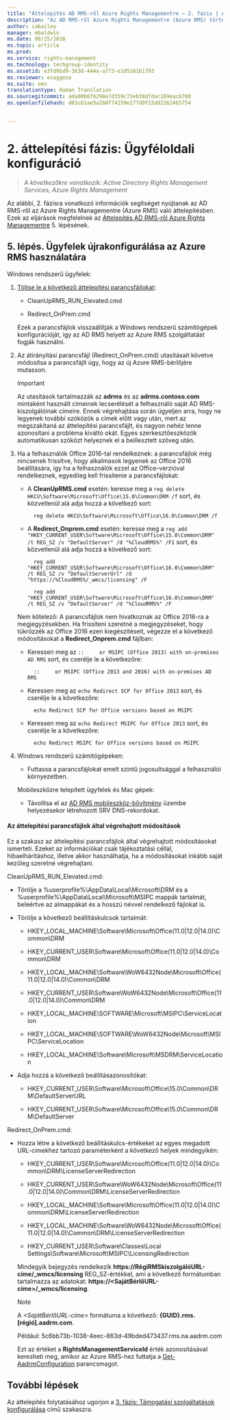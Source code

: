 ```yaml
---
title: "Áttelepítés AD RMS-ről Azure Rights Managementre – 2. fázis | Azure RMS"
description: "Az AD RMS-ről Azure Rights Managementre (Azure RMS) történő áttelepítés 2. szakasza, benne az AD RMS-ről Azure Rights Managementre történő áttelepítés 5. lépése."
author: cabailey
manager: mbaldwin
ms.date: 08/25/2016
ms.topic: article
ms.prod: 
ms.service: rights-management
ms.technology: techgroup-identity
ms.assetid: e3fd9bd9-3638-444a-a773-e1d5101b1793
ms.reviewer: esaggese
ms.suite: ems
translationtype: Human Translation
ms.sourcegitcommit: ada00b6f6298e7d359c73eb38dfdac169eacb708
ms.openlocfilehash: d03c61ae5a2b0f74259e177d0f15dd2262465754


---
```

# 2. áttelepítési fázis: Ügyféloldali konfiguráció

>*A következőkre vonatkozik: Active Directory Rights Management Services, Azure Rights Management*

Az alábbi, 2. fázisra vonatkozó információk segítséget nyújtanak az AD RMS-ről az Azure Rights Managementre (Azure RMS) való áttelepítésben. Ezek az eljárások megfelelnek az [Áttelepítés AD RMS-ről Azure Rights Managementre](migrate-from-ad-rms-to-azure-rms.md) 5. lépésének.


## 5. lépés. Ügyfelek újrakonfigurálása az Azure RMS használatára
Windows rendszerű ügyfelek:

1.  [Töltse le a következő áttelepítési parancsfájlokat](https://go.microsoft.com/fwlink/?LinkId=524619):

    -   CleanUpRMS_RUN_Elevated.cmd

    -   Redirect_OnPrem.cmd

    Ezek a parancsfájlok visszaállítják a Windows rendszerű számítógépek konfigurációját, így az AD RMS helyett az Azure RMS szolgáltatást fogják használni.

2.  Az átirányítási parancsfájl (Redirect_OnPrem.cmd) utasításait követve módosítsa a parancsfájlt úgy, hogy az új Azure RMS-bérlőjére mutasson.

    > [!IMPORTANT]
    > Az utasítások tartalmazzák az **adrms** és az **adrms.contoso.com** mintaként használt címeinek lecserélését a felhasználó saját AD RMS-kiszolgálóinak címeire. Ennek végrehajtása során ügyeljen arra, hogy ne legyenek további szóközök a címek előtt vagy után, mert az megszakítaná az áttelepítési parancsfájlt, és nagyon nehéz lenne azonosítani a probléma kiváltó okát. Egyes szerkesztőeszközök automatikusan szóközt helyeznek el a beillesztett szöveg után.

3. Ha a felhasználók Office 2016-tal rendelkeznek: a parancsfájlok még nincsenek frissítve, hogy alkalmasok legyenek az Office 2016 beállítására, így ha a felhasználók ezzel az Office-verzióval rendelkeznek, egyedileg kell frissítenie a parancsfájlokat:

    - A **CleanUpRMS.cmd** esetén: keresse meg a `reg delete HKCU\Software\Microsoft\Office\15.0\Common\DRM /f` sort, és közvetlenül alá adja hozzá a következő sort:

            reg delete HKCU\Software\Microsoft\Office\16.0\Common\DRM /f

    - A **Redirect_Onprem.cmd** esetén: keresse meg a `reg add "HKEY_CURRENT_USER\Software\Microsoft\Office\15.0\Common\DRM" /t REG_SZ /v "DefaultServer" /d "%CloudRMS%" /F1` sort, és közvetlenül alá adja hozzá a következő sort:

            reg add "HKEY_CURRENT_USER\Software\Microsoft\Office\16.0\Common\DRM" /t REG_SZ /v "DefaultServerUrl" /d "https://%CloudRMS%/_wmcs/licensing" /F 

            reg add "HKEY_CURRENT_USER\Software\Microsoft\Office\16.0\Common\DRM" /t REG_SZ /v "DefaultServer" /d "%CloudRMS%" /F

    Nem kötelező: A parancsfájlok nem hivatkoznak az Office 2016-ra a megjegyzésekben. Ha frissíteni szeretné a megjegyzéseket, hogy tükrözzék az Office 2016 ezen kiegészítéseit, végezze el a következő módosításokat a **Redirect_Onprem.cmd** fájlban:

    - Keressen meg az `::     or MSIPC (Office 2013) with on-premises AD RMS` sort, és cserélje le a következőre:
    
            ::     or MSIPC (Office 2013 and 2016) with on-premises AD RMS

    - Keressen meg az `echo Redirect SCP for Office 2013` sort, és cserélje le a következőre:
    
            echo Redirect SCP for Office versions based on MSIPC

    - Keressen meg az `echo Redirect MSIPC for Office 2013` sort, és cserélje le a következőre:
    
            echo Redirect MSIPC for Office versions based on MSIPC

4.  Windows rendszerű számítógépeken:

    - Futtassa a parancsfájlokat emelt szintű jogosultsággal a felhasználói környezetben.

    Mobileszközre telepített ügyfelek és Mac gépek:

    -  Távolítsa el az [AD RMS mobileszköz-bővítmény](http://technet.microsoft.com/library/dn673574.aspx) üzembe helyezésekor létrehozott SRV DNS-rekordokat.

#### Az áttelepítési parancsfájlok által végrehajtott módosítások
Ez a szakasz az áttelepítési parancsfájlok által végrehajtott módosításokat ismerteti. Ezeket az információkat csak tájékoztatási céllal, hibaelhárításhoz, illetve akkor használhatja, ha a módosításokat inkább saját kezűleg szeretné végrehajtani.

CleanUpRMS_RUN_Elevated.cmd:

-   Törölje a %userprofile%\AppData\Local\Microsoft\DRM és a %userprofile%\AppData\Local\Microsoft\MSIPC mappák tartalmát, beleértve az almappákat és a hosszú névvel rendelkező fájlokat is.

-   Törölje a következő beállításkulcsok tartalmát:

    -   HKEY_LOCAL_MACHINE\Software\Microsoft\Office\(11.0|12.0|14.0)\Common\DRM

    -   HKEY_CURRENT_USER\Software\Microsoft\Office\(11.0|12.0|14.0)\Common\DRM

    -   HKEY_LOCAL_MACHINE\Software\WoW6432Node\Microsoft\Office\(11.0|12.0|14.0)\Common\DRM

    -   HKEY_CURRENT_USER\Software\WoW6432Node\Microsoft\Office\(11.0|12.0|14.0)\Common\DRM

    -   HKEY_LOCAL_MACHINE\SOFTWARE\Microsoft\MSIPC\ServiceLocation

    -   HKEY_LOCAL_MACHINE\SOFTWARE\WoW6432Node\Microsoft\MSIPC\ServiceLocation

    -   HKEY_LOCAL_MACHINE\Software\Microsoft\MSDRM\ServiceLocation

-   Adja hozzá a következő beállításazonosítókat:

    -   HKEY_CURRENT_USER\Software\Microsoft\Office\15.0\Common\DRM\DefaultServerURL

    -   HKEY_CURRENT_USER\Software\Microsoft\Office\15.0\Common\DRM\DefaultServer

Redirect_OnPrem.cmd:

-   Hozza létre a következő beállításkulcs-értékeket az egyes megadott URL-címekhez tartozó paraméterként a következő helyek mindegyikén:

    -   HKEY_CURRENT_USER\Software\Microsoft\Office\(11.0|12.0|14.0)\Common\DRM\LicenseServerRedirection

    -   HKEY_CURRENT_USER\Software\WoW6432Node\Microsoft\Office\(11.0|12.0|14.0)\Common\DRM\LicenseServerRedirection

    -   HKEY_LOCAL_MACHINE\Software\Microsoft\Office\(11.0|12.0|14.0)\Common\DRM\LicenseServerRedirection

    -   HKEY_LOCAL_MACHINE\Software\WoW6432Node\Microsoft\Office\(11.0|12.0|14.0)\Common\DRM\LicenseServerRedirection

    -   HKEY_CURRENT_USER\Software\Classes\Local Settings\Software\Microsoft\MSIPC\LicensingRedirection

    Mindegyik bejegyzés rendelkezik **https://RégiRMSkiszolgálóURL-címe/_wmcs/licensing** REG_SZ-értékkel, ami a következő formátumban tartalmazza az adatokat: **https://&lt;SajátBérlőURL-címe&gt;/_wmcs/licensing**.

    > [!NOTE]
    > A *&lt;SajátBérlőURL-címe&gt;* formátuma a következő: **{GUID}.rms.[régió].aadrm.com**.
    > 
    > Például: 5c6bb73b-1038-4eec-863d-49bded473437.rms.na.aadrm.com
    > 
    > Ezt az értéket a **RightsManagementServiceId** érték azonosításával keresheti meg, amikor az Azure RMS-hez futtatja a [Get-AadrmConfiguration](http://msdn.microsoft.com/library/windowsazure/dn629410.aspx) parancsmagot.


## További lépések
Az áttelepítés folytatásához ugorjon a [3. fázis: Támogatási szolgáltatások konfigurálása](migrate-from-ad-rms-phase3.md) című szakaszra.


<!--HONumber=Aug16_HO4-->


